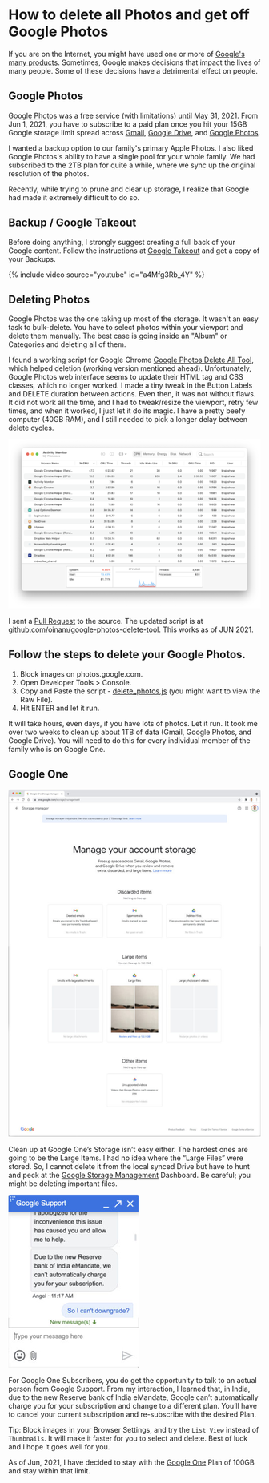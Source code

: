 # How to delete all Photos and get off Google Photos

If you are on the Internet, you might have used one or more of [Google's many products](https://about.google/intl/ALL_us/products/). Sometimes, Google makes decisions that impact the lives of many people. Some of these decisions have a detrimental effect on people.

## Google Photos

[Google Photos](https://photos.google.com) was a free service (with limitations) until May 31, 2021. From Jun 1, 2021, you have to subscribe to a paid plan once you hit your 15GB Google storage limit spread across [Gmail](https://www.gmail.com/), [Google Drive](https://drive.google.com/), and [Google Photos](https://photos.google.com).

I wanted a backup option to our family's primary Apple Photos. I also liked Google Photos's ability to have a single pool for your whole family. We had subscribed to the 2TB plan for quite a while, where we sync up the original resolution of the photos.

Recently, while trying to prune and clear up storage, I realize that Google had made it extremely difficult to do so.

## Backup / Google Takeout

Before doing anything, I strongly suggest creating a full back of your Google content. Follow the instructions at [Google Takeout](https://takeout.google.com) and get a copy of your Backups.

{% include video source="youtube" id="a4Mfg3Rb_4Y" %}

## Deleting Photos

Google Photos was the one taking up most of the storage. It wasn't an easy task to bulk-delete. You have to select photos within your viewport and delete them manually. The best case is going inside an "Album" or Categories and deleting all of them.

I found a working script for Google Chrome [Google Photos Delete All Tool](https://github.com/mrishab/google-photos-delete-tool), which helped deletion (working version mentioned ahead). Unfortunately, Google Photos web interface seems to update their HTML tag and CSS classes, which no longer worked. I made a tiny tweak in the Button Labels and DELETE duration between actions. Even then, it was not without flaws. It did not work all the time, and I had to tweak/resize the viewport, retry few times, and when it worked, I just let it do its magic. I have a pretty beefy computer (40GB RAM), and I still needed to pick a longer delay between delete cycles.

![Activity Monitor)](/static/2021/activity-monitor.png)

I sent a [Pull Request](https://github.com/mrishab/google-photos-delete-tool/pull/36) to the source. The updated script is at [github.com/oinam/google-photos-delete-tool](https://github.com/oinam/google-photos-delete-tool). This works as of JUN 2021.

## Follow the steps to delete your Google Photos.

1. Block images on photos.google.com.
2. Open Developer Tools > Console.
3. Copy and Paste the script - [delete_photos.js](https://github.com/oinam/google-photos-delete-tool/blob/master/delete_photos.js) (you might want to view the Raw File).
4. Hit ENTER and let it run.

It will take hours, even days, if you have lots of photos. Let it run. It took me over two weeks to clean up about 1TB of data (Gmail, Google Photos, and Google Drive). You will need to do this for every individual member of the family who is on Google One.

## Google One

![Google One Storage Management)](/static/2021/google-one-storage-management.jpg)

Clean up at Google One’s Storage isn’t easy either. The hardest ones are going to be the Large Items. I had no idea where the “Large Files” were stored. So, I cannot delete it from the local synced Drive but have to hunt and peck at the <a href="https://one.google.com/storage/management">Google Storage Management</a> Dashboard. Be careful; you might be deleting important files.

<img class="small right" src="/static/2021/google-one-support-india-rbi.jpg" alt="Google One Support Chat">

For Google One Subscribers, you do get the opportunity to talk to an actual person from Google Support. From my interaction, I learned that, in India, due to the new Reserve bank of India eMandate, Google can’t automatically charge you for your subscription and change to a different plan. You’ll have to cancel your current subscription and re-subscribe with the desired Plan.

Tip: Block images in your Browser Settings, and try the `List View` instead of `Thumbnails`. It will make it faster for you to select and delete. Best of luck and I hope it goes well for you.

As of Jun, 2021, I have decided to stay with the [Google One](https://one.google.com) Plan of 100GB and stay within that limit.